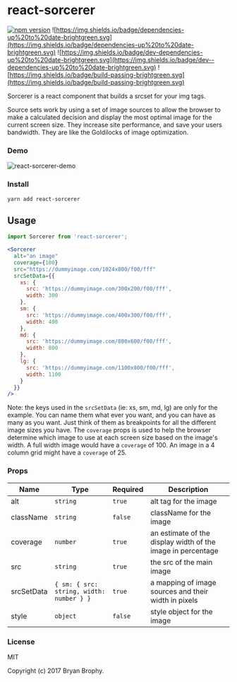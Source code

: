 # react-sorcerer

[![npm version](https://badge.fury.io/js/react-sorcerer.svg)](https://badge.fury.io/js/react-sorcerer)
![https://img.shields.io/badge/dependencies-up%20to%20date-brightgreen.svg](https://img.shields.io/badge/dependencies-up%20to%20date-brightgreen.svg)
![https://img.shields.io/badge/dev-dependencies-up%20to%20date-brightgreen.svg](https://img.shields.io/badge/dev--dependencies-up%20to%20date-brightgreen.svg)
![https://img.shields.io/badge/build-passing-brightgreen.svg](https://img.shields.io/badge/build-passing-brightgreen.svg)

Sorcerer is a react component that builds a srcset for your img tags.

Source sets work by using a set of image sources to allow the browser to make a calculated decision and display the most optimal image for the current screen size. They increase site performance, and save your users bandwidth. They are like the Goldilocks of image optimization.

### Demo

![react-sorcerer-demo](https://media.giphy.com/media/KZhpdMB5iISB5MhgB9/giphy.gif)

### Install

```
yarn add react-sorcerer
```


## Usage

```jsx
import Sorcerer from 'react-sorcerer';

<Sorcerer
  alt="an image"
  coverage={100}
  src="https://dummyimage.com/1024x800/f00/fff"
  srcSetData={{
    xs: {
      src: 'https://dummyimage.com/300x200/f00/fff',
      width: 300
    },
    sm: {
      src: 'https://dummyimage.com/400x300/f00/fff',
      width: 400
    },
    md: {
      src: 'https://dummyimage.com/800x600/f00/fff',
      width: 800
    },
    lg: {
      src: 'https://dummyimage.com/1100x800/f00/fff',
      width: 1100
    }
  }}
/>
```

Note: the keys used in the `srcSetData` (ie: xs, sm, md, lg) are only for the example. You can name them what ever you want, and you can have as many as you want. Just think of them as breakpoints for all the different image sizes you have.
The `coverage` props is used to help the browser determine which image to use at each screen size based on the image's width. A full width image would have a `coverage` of 100. An image in a 4 column grid might have a `coverage` of 25.

### Props

| Name        | Type                                    | Required | Description                                                 |
| ----------- | ----------------------------------------| -------- | ------------------------------------------------------------|
| alt         | `string`                                | `true`   | alt tag for the image                                       |
| className   | `string`                                | `false`  | className for the image                                     |
| coverage    | `number`                                | `true`   | an estimate of the display width of the image in percentage |
| src         | `string`                                | `true`   | the src of the main image                                   |
| srcSetData  | `{ sm: { src: string, width: number } }`| `true`   | a mapping of image sources and their width in pixels        |
| style       | `object`                                | `false`  | style object for the image                                  |



### License

MIT

Copyright (c) 2017 Bryan Brophy.
